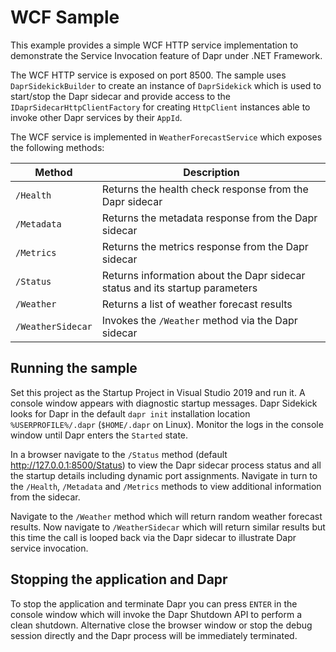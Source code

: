 # WCF Sample

This example provides a simple WCF HTTP service implementation to demonstrate the Service Invocation feature of Dapr under .NET Framework.

The WCF HTTP service is exposed on port 8500. The sample uses `DaprSidekickBuilder` to create an instance of `DaprSidekick` which is used to start/stop the Dapr sidecar and provide access to the `IDaprSidecarHttpClientFactory` for creating `HttpClient` instances able to invoke other Dapr services by their `AppId`.

The WCF service is implemented in `WeatherForecastService` which exposes the following methods:

| Method            | Description                                                                  |
| ----------------- | ---------------------------------------------------------------------------- |
| `/Health`         | Returns the health check response from the Dapr sidecar                      |
| `/Metadata`       | Returns the metadata response from the Dapr sidecar                          |
| `/Metrics`        | Returns the metrics response from the Dapr sidecar                           |
| `/Status`         | Returns information about the Dapr sidecar status and its startup parameters |
| `/Weather`        | Returns a list of weather forecast results                                   |
| `/WeatherSidecar` | Invokes the `/Weather` method via the Dapr sidecar                           |

## Running the sample

Set this project as the Startup Project in Visual Studio 2019 and run it. A console window appears with diagnostic startup messages. Dapr Sidekick looks for Dapr in the default `dapr init` installation location `%USERPROFILE%/.dapr` (`$HOME/.dapr` on Linux). Monitor the logs in the console window until Dapr enters the `Started` state.

In a browser navigate to the `/Status` method (default <http://127.0.0.1:8500/Status>) to view the Dapr sidecar process status and all the startup details including dynamic port assignments. Navigate in turn to the `/Health`, `/Metadata` and `/Metrics` methods to view additional information from the sidecar.

Navigate to the `/Weather` method which will return random weather forecast results. Now navigate to `/WeatherSidecar` which will return similar results but this time the call is looped back via the Dapr sidecar to illustrate Dapr service invocation.

## Stopping the application and Dapr

To stop the application and terminate Dapr you can press `ENTER` in the console window which will invoke the Dapr Shutdown API to perform a clean shutdown. Alternative close the browser window or stop the debug session directly
and the Dapr process will be immediately terminated.

